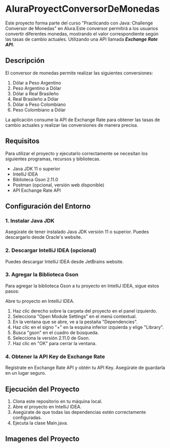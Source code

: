 # AluraProyectConversorDeMonedas
Este proyecto forma parte del curso "Practicando con Java: Challenge Conversor de Monedas" en Alura.Este conversor permitirá a los usuarios convertir diferentes monedas, mostrando el valor correspondiente según las tasas de cambio actuales. Utilizando una API llamada ***Exchange Rate API.***

## Descripción
El conversor de monedas permite realizar las siguientes conversiones:

1. Dólar a Peso Argentino
2. Peso Argentino a Dólar
3. Dólar a Real Brasileño
4. Real Brasileño a Dólar
5.  Dólar a Peso Colombiano
6. Peso Colombiano a Dólar

La aplicación consume la API de Exchange Rate para obtener las tasas de cambio actuales y realizar las conversiones de manera precisa.

## Requisitos
Para utilizar el proyecto y  ejecutarlo correctamente se necesitan los siguientes programas,  recursos y bibliotecas.

* Java JDK 11 o superior
* IntelliJ IDEA
* Biblioteca Gson 2.11.0
* Postman (opcional, versión web disponible)
* API Exchange Rate API

## Configuración del Entorno
###  **1. Instalar Java JDK**
Asegúrate de tener instalado Java JDK versión 11 o superior. Puedes descargarlo desde Oracle's website.

### 2. Descargar IntelliJ IDEA (opcional)
Puedes descargar IntelliJ IDEA desde JetBrains website.

### 3. Agregar la Biblioteca Gson
Para agregar la biblioteca Gson a tu proyecto en IntelliJ IDEA, sigue estos pasos:

Abre tu proyecto en IntelliJ IDEA.
1. Haz clic derecho sobre la carpeta del proyecto en el panel izquierdo.
2. Selecciona "Open Module Settings" en el menú contextual.
3.  En la ventana que se abre, ve a la pestaña "Dependencies".
4. Haz clic en el signo "+" en la esquina inferior izquierda y elige "Library".
5. Busca "gson" en el cuadro de búsqueda.
6. Selecciona la versión 2.11.0 de Gson.
7. Haz clic en "OK" para cerrar la ventana.
### 4. Obtener la API Key de Exchange Rate
Regístrate en Exchange Rate API y obtén tu API Key. Asegúrate de guardarla en un lugar seguro.

##  Ejecución del Proyecto
1. Clona este repositorio en tu máquina local.
2. Abre el proyecto en IntelliJ IDEA.
3. Asegúrate de que todas las dependencias estén correctamente configuradas.
4. Ejecuta la clase Main.java.

##  Imagenes del Proyecto 



